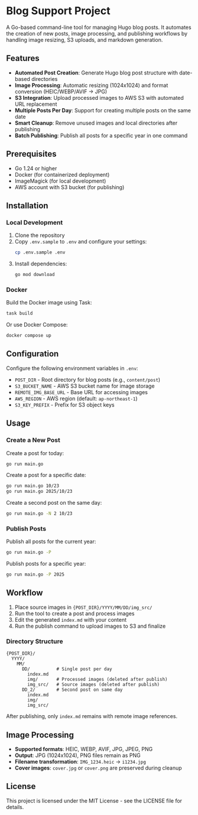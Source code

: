 # Blog Support Project

A Go-based command-line tool for managing Hugo blog posts. It automates the creation of new posts, image processing, and publishing workflows by handling image resizing, S3 uploads, and markdown generation.

## Features

- **Automated Post Creation**: Generate Hugo blog post structure with date-based directories
- **Image Processing**: Automatic resizing (1024x1024) and format conversion (HEIC/WEBP/AVIF → JPG)
- **S3 Integration**: Upload processed images to AWS S3 with automated URL replacement
- **Multiple Posts Per Day**: Support for creating multiple posts on the same date
- **Smart Cleanup**: Remove unused images and local directories after publishing
- **Batch Publishing**: Publish all posts for a specific year in one command

## Prerequisites

- Go 1.24 or higher
- Docker (for containerized deployment)
- ImageMagick (for local development)
- AWS account with S3 bucket (for publishing)

## Installation

### Local Development

1. Clone the repository
2. Copy `.env.sample` to `.env` and configure your settings:
   ```bash
   cp .env.sample .env
   ```
3. Install dependencies:
   ```bash
   go mod download
   ```

### Docker

Build the Docker image using Task:
```bash
task build
```

Or use Docker Compose:
```bash
docker compose up
```

## Configuration

Configure the following environment variables in `.env`:

- `POST_DIR` - Root directory for blog posts (e.g., `content/post`)
- `S3_BUCKET_NAME` - AWS S3 bucket name for image storage
- `REMOTE_IMG_BASE_URL` - Base URL for accessing images
- `AWS_REGION` - AWS region (default: `ap-northeast-1`)
- `S3_KEY_PREFIX` - Prefix for S3 object keys

## Usage

### Create a New Post

Create a post for today:
```bash
go run main.go
```

Create a post for a specific date:
```bash
go run main.go 10/23
go run main.go 2025/10/23
```

Create a second post on the same day:
```bash
go run main.go -N 2 10/23
```

### Publish Posts

Publish all posts for the current year:
```bash
go run main.go -P
```

Publish posts for a specific year:
```bash
go run main.go -P 2025
```

## Workflow

1. Place source images in `{POST_DIR}/YYYY/MM/DD/img_src/`
2. Run the tool to create a post and process images
3. Edit the generated `index.md` with your content
4. Run the publish command to upload images to S3 and finalize

### Directory Structure

```
{POST_DIR}/
  YYYY/
    MM/
      DD/          # Single post per day
        index.md
        img/       # Processed images (deleted after publish)
        img_src/   # Source images (deleted after publish)
      DD_2/        # Second post on same day
        index.md
        img/
        img_src/
```

After publishing, only `index.md` remains with remote image references.

## Image Processing

- **Supported formats**: HEIC, WEBP, AVIF, JPG, JPEG, PNG
- **Output**: JPG (1024x1024), PNG files remain as PNG
- **Filename transformation**: `IMG_1234.heic` → `i1234.jpg`
- **Cover images**: `cover.jpg` or `cover.png` are preserved during cleanup

## License

This project is licensed under the MIT License - see the LICENSE file for details.

